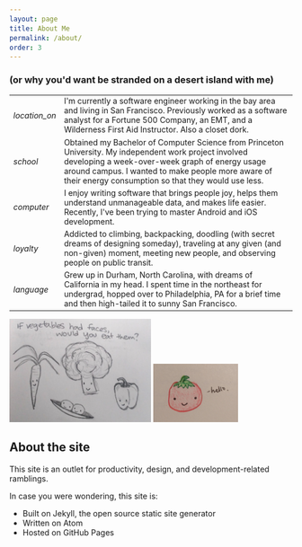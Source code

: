 ```yaml
---
layout: page
title: About Me
permalink: /about/
order: 3
---
```


### (or why you'd want be stranded on a desert island with me)

<table>

<tr>
<td><i class="material-icons">location_on</i></td>
<td>I'm currently a software engineer working in the bay area and living in
San Francisco. Previously worked as a software analyst for a Fortune 500
Company, an EMT, and a Wilderness First Aid Instructor. Also a closet dork.</td>
</tr>

<tr>
<td><i class="material-icons">school</i></td>
<td>Obtained my Bachelor of Computer Science from Princeton University.
My independent work project involved developing a week-over-week graph
of energy usage around campus. I wanted to make people more aware of
their energy consumption so that they would use less.</td>
</tr>

<tr>
<td><i class="material-icons">computer</i></td>
<td>I enjoy writing software that brings people joy, helps them understand
unmanageable data, and makes life easier. Recently, I've been trying to master Android
and iOS development.</td>
</tr>

<tr>
<td><i class="material-icons">loyalty</i></td>
<td>Addicted to climbing, backpacking, doodling (with secret dreams of designing someday),
traveling at any given (and non-given) moment, meeting new people, and
observing people on public transit.</td>
</tr>

<tr>
<td><i class="material-icons">language</i></td>
<td>Grew up in Durham, North Carolina, with dreams of California in my head.
I spent time in the northeast for undergrad, hopped over to Philadelphia,
PA for a brief time and then
high-tailed it to sunny San Francisco.</td>
</tr>

</table>

<img src="/img/vegetableface.jpg" style="height: auto; width: 50%;"/>
<img src="/img/tomato.jpg" style="height: auto; width: 30%;"/>

<br>

## About the site
This site is an outlet for productivity, design, and development-related ramblings.

In case you were wondering, this site is:

* Built on Jekyll, the open source static site generator
* Written on Atom
* Hosted on GitHub Pages
